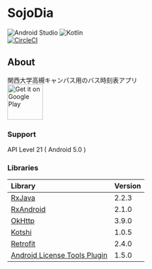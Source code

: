 
#  SojoDia  
![Android Studio](https://img.shields.io/badge/Android%20Studio-3.4.0%20Canary06-green.svg)
![Kotlin](https://img.shields.io/badge/kotlin-1.3.10-yellow.svg)  
[![CircleCI](https://circleci.com/gh/NUmeroAndDev/SojoDia-android.svg?style=svg)](https://circleci.com/gh/NUmeroAndDev/SojoDia-android)  

## About  
関西大学高槻キャンパス用のバス時刻表アプリ  
[<img src="https://play.google.com/intl/en_us/badges/images/generic/en_badge_web_generic.png"
alt="Get it on Google Play" height="80">](https://play.google.com/store/apps/details?id=com.numero.sojodia)

### Support  
API Level 21 ( Android 5.0 )

### Libraries  
|Library|Version|
|:-----------|:-----------|
|[RxJava](https://github.com/ReactiveX/RxJava)|2.2.3|
|[RxAndroid](https://github.com/ReactiveX/RxAndroid)|2.1.0|
|[OkHttp](https://github.com/square/okhttp)|3.9.0|
|[Kotshi](https://github.com/ansman/kotshi)|1.0.5|
|[Retrofit](https://github.com/square/retrofit)|2.4.0|
|[Android License Tools Plugin](https://github.com/cookpad/license-tools-plugin)|1.5.0|
